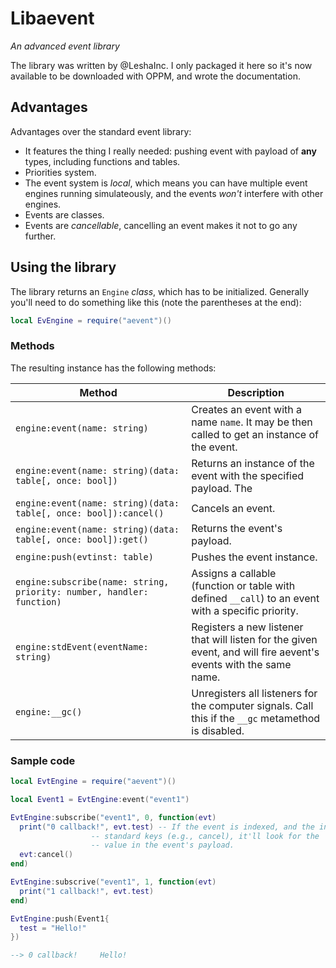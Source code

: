 # Libaevent
*An advanced event library*

The library was written by @LeshaInc. I only packaged it here so it's now available to be downloaded with OPPM, and wrote the documentation.

## Advantages
Advantages over the standard event library:
* It features the thing I really needed: pushing event with payload of **any** types, including functions and tables.
* Priorities system.
* The event system is *local*, which means you can have multiple event engines running simulateously, and the events *won't* interfere with other engines.
* Events are classes.
* Events are *cancellable*, cancelling an event makes it not to go any further.

## Using the library
The library returns an `Engine` *class*, which has to be initialized. Generally you'll need to do something like this (note the parentheses at the end):
```lua
local EvEngine = require("aevent")()
```

### Methods

The resulting instance has the following methods:

| Method | Description |
| ------ | ----------- |
| `engine:event(name: string)` | Creates an event with a name `name`. It may be then called to get an instance of the event. |
| `engine:event(name: string)(data: table[, once: bool])` | Returns an instance of the event with the specified payload. The | `once` arguments makes the event be processed by only one subscriber. Generally you'd use `instance{test="test"}`. |
| `engine:event(name: string)(data: table[, once: bool]):cancel()` | Cancels an event. |
| `engine:event(name: string)(data: table[, once: bool]):get()` | Returns the event's payload. |
| `engine:push(evtinst: table)` | Pushes the event instance. |
| `engine:subscribe(name: string, priority: number, handler: function)` | Assigns a callable (function or table with defined `__call`) to an event with a specific priority. |
| `engine:stdEvent(eventName: string)` | Registers a new listener that will listen for the given event, and will fire aevent's events with the same name. |
| `engine:__gc()` | Unregisters all listeners for the computer signals. Call this if the `__gc` metamethod is disabled. |

### Sample code
```lua
local EvtEngine = require("aevent")()

local Event1 = EvtEngine:event("event1")

EvtEngine:subscribe("event1", 0, function(evt)
  print("0 callback!", evt.test) -- If the event is indexed, and the index is none of
                  -- standard keys (e.g., cancel), it'll look for the
                  -- value in the event's payload.
  evt:cancel()
end)

EvtEngine:subscrive("event1", 1, function(evt)
  print("1 callback!", evt.test)
end)

EvtEngine:push(Event1{
  test = "Hello!"
})

--> 0 callback!     Hello!
```
